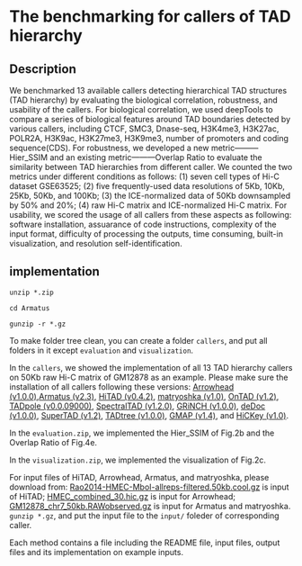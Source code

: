 # The benchmarking for callers of TAD hierarchy
## Description
We benchmarked 13 available callers detecting hierarchical TAD structures (TAD hierarchy) by evaluating the biological correlation, robustness, and usability of the callers. For biological correlation, we used deepTools to compare a series of biological features around TAD boundaries detected by various callers, including CTCF, SMC3, Dnase-seq, H3K4me3, H3K27ac, POLR2A, H3K9ac, H3K27me3, H3K9me3, number of promoters and coding sequence(CDS). For robustness, we developed a new metric———Hier_SSIM and an existing metric———Overlap Ratio to evaluate the similarity between TAD hierarchies from different caller. We counted the two metrics under different conditions as follows: (1) seven cell types of Hi-C dataset GSE63525; (2) five frequently-used data resolutions of 5Kb, 10Kb, 25Kb, 50Kb, and 100Kb; (3) the ICE-normalized data of 50Kb downsampled by 50% and 20%; (4) raw Hi-C matrix and ICE-normalized Hi-C matrix. For usability, we scored the usage of all callers from these aspects as following: software installation, assuarance of code instructions, complexity of the input format, difficulty of processing the outputs, time consuming,  built-in visualization, and resolution self-identification.


## implementation

```
unzip *.zip
```
```
cd Armatus
```
```
gunzip -r *.gz
```

To make folder tree clean, you can create a folder `callers`, and put all folders in it except `evaluation` and `visualization`.

In the `callers`, we showed the implementation of all 13 TAD hierarchy callers on 50Kb raw Hi-C matrix of GM12878 as an example. Please make sure the installation of all callers following these versions: [Arrowhead (v1.0.0)](https://github.com/aidenlab/juicer/wiki/Arrowhead),[Armatus (v2.3)](http://www.cs.cmu.edu/~ckingsf/software/armatus/), [HiTAD (v0.4.2)](https://pypi.python.org/pypi/TADLib), [matryoshka (v1.0)](https://github.com/COMBINE-lab/matryoshka), [OnTAD (v1.2)](https://github.com/anlin00007/OnTAD.git), [TADpole (v0.0.09000)](https://github.com/3DGenomes/TADpole), 
[SpectralTAD (v1.2.0)](https://bioconductor.org/packages/SpectralTAD/), [GRiNCH (v1.0.0)](https://roy-lab.github.io/grinch/), [deDoc (v1.0.0)](https://github.com/yinxc/structural-information-minimisation), [SuperTAD (v1.2)](https://github.com/deepomicslab/SuperTAD), [TADtree (v1.0.0)](http://compbio.cs.brown.edu/projects/tadtree/), [GMAP (v1.4)](http://tanlab4generegulation.org/rGMAP_1.1.tar.gz), and [HiCKey (v1.0)]( https://github.com/YingruWuGit/HiCKey). 

In the `evaluation.zip`, we implemented the Hier_SSIM of Fig.2b and the Overlap Ratio of Fig.4e. 

In the `visualization.zip`, we implemented the visualization of Fig.2c.

For input files of HiTAD, Arrowhead, Armatus, and matryoshka, please download from: [Rao2014-HMEC-MboI-allreps-filtered.50kb.cool.gz](https://drive.google.com/file/d/1SJNVMKQOfIVXWLhcpWazN-ADIoNB3gZk/view?usp=sharing) is input of HiTAD; [HMEC_combined_30.hic.gz](https://drive.google.com/file/d/1d8d4G_w_d_Y24ARilte-guJP9yT56kF-/view?usp=sharing) is input for Arrowhead; [GM12878_chr7_50kb.RAWobserved.gz](https://drive.google.com/file/d/1pz0-AmsE_RHXXdY7uLvgpBUVsomzLjfW/view?usp=sharing) is input for Armatus and matryoshka. `gunzip *.gz`, and put the input file to the `input/` foleder of corresponding caller.

Each method contains a file including the README file, input files, output files and its implementation on example inputs.
